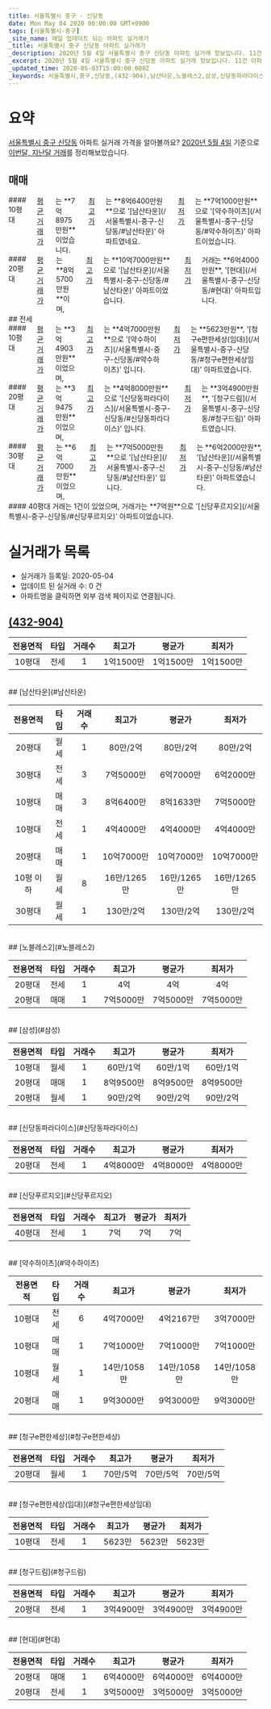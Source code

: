 ```yaml
---
title: 서울특별시 중구 - 신당동
date: Mon May 04 2020 00:00:00 GMT+0900
tags: [서울특별시-중구]
_site_name: 매일 업데이트 되는 아파트 실거래가
_title: 서울특별시 중구 신당동 아파트 실거래가
_description: 2020년 5월 4일 서울특별시 중구 신당동 아파트 실거래 정보입니다. 11건 아파트 정보가 있습니다.
_excerpt: 2020년 5월 4일 서울특별시 중구 신당동 아파트 실거래 정보입니다. 11건 아파트 정보가 있습니다.
_updated_time: 2020-05-03T15:00:00.000Z
_keywords: 서울특별시,중구,신당동,(432-904),남산타운,노블레스2,삼성,신당동파라다이스,신당푸르지오,약수하이츠,청구e편한세상,청구e편한세상(임대),청구드림,현대
---
```





# 요약
<ins>서울특별시 중구 신당동</ins> 아파트 실거래 가격을 알아볼까요? <ins>2020년 5월 4일</ins> 기준으로 <ins>이번달, 지난달 거래</ins>를 정리해보았습니다.

## 매매
<div class="container">
<div class="six columns" markdown="1">
#### 10평대
<ins>평균 거래가</ins>는 **7억8975만원**이었습니다. <ins>최고가</ins>는 **8억6400만원**으로 '[남산타운](/서울특별시-중구-신당동/#남산타운)' 아파트였네요. <ins>최저가</ins>는 **7억1000만원**으로 '[약수하이츠](/서울특별시-중구-신당동/#약수하이츠)' 아파트이었습니다.
</div>
<div class="six columns" markdown="1">
#### 20평대
<ins>평균 거래가</ins>는 **8억5700만원**이며, <ins>최고가</ins>는 **10억7000만원**으로 '[남산타운](/서울특별시-중구-신당동/#남산타운)' 아파트이었습니다. <ins>최저가</ins> 거래는 **6억4000만원**, '[현대](/서울특별시-중구-신당동/#현대)' 아파트입니다.
</div>
</div>
## 전세
<div class="container">
<div class="six columns" markdown="1">
#### 10평대
<ins>평균 거래가</ins>는 **3억4903만원**이었으며, <ins>최고가</ins>는 **4억7000만원**으로 '[약수하이츠](/서울특별시-중구-신당동/#약수하이츠)' 입니다. <ins>최저가</ins>는 **5623만원**, '[청구e편한세상(임대)](/서울특별시-중구-신당동/#청구e편한세상임대)' 아파트였습니다.
</div>
<div class="six columns" markdown="1">
#### 20평대
<ins>평균 거래가</ins>는 **3억9475만원**이었으며, <ins>최고가</ins>는 **4억8000만원**으로 '[신당동파라다이스](/서울특별시-중구-신당동/#신당동파라다이스)' 입니다. <ins>최저가</ins>는 **3억4900만원**, '[청구드림](/서울특별시-중구-신당동/#청구드림)' 아파트였습니다.
</div>
</div>
<div class="container">
<div class="six columns" markdown="1">
#### 30평대
<ins>평균 거래가</ins>는 **6억7000만원**이었으며, <ins>최고가</ins>는 **7억5000만원**으로 '[남산타운](/서울특별시-중구-신당동/#남산타운)' 입니다. <ins>최저가</ins>는 **6억2000만원**, '[남산타운](/서울특별시-중구-신당동/#남산타운)' 아파트였습니다.
</div>
<div class="six columns" markdown="1">
#### 40평대
거래는 1건이 있었으며, 거래가는 **7억원**으로 '[신당푸르지오](/서울특별시-중구-신당동/#신당푸르지오)' 아파트이었습니다.
</div>
</div>



# 실거래가 목록
- 실거래가 등록일: 2020-05-04
- 업데이트 된 실거래 수: 0 건
- 아파트명을 클릭하면 외부 검색 페이지로 연결됩니다.

## [(432-904)](#432-904)

|전용면적|타입|거래수|최고가|평균가|최저가|
|:---:|:---:|:---:|:---:|:---:|:---:|
|10평대|<span class="deal-type-2">전세</span>|1|1억1500만|1억1500만|1억1500만|

<br/>
## [남산타운](#남산타운)

|전용면적|타입|거래수|최고가|평균가|최저가|
|:---:|:---:|:---:|:---:|:---:|:---:|
|20평대|<span class="deal-type-3">월세</span>|1|80만/2억|80만/2억|80만/2억|
|30평대|<span class="deal-type-2">전세</span>|3|7억5000만|6억7000만|6억2000만|
|10평대|<span class="deal-type-1">매매</span>|3|8억6400만|8억1633만|7억5000만|
|10평대|<span class="deal-type-2">전세</span>|1|4억4000만|4억4000만|4억4000만|
|20평대|<span class="deal-type-1">매매</span>|1|10억7000만|10억7000만|10억7000만|
|10평 이하|<span class="deal-type-3">월세</span>|8|16만/1265만|16만/1265만|16만/1265만|
|30평대|<span class="deal-type-3">월세</span>|1|130만/2억|130만/2억|130만/2억|

<br/>
## [노블레스2](#노블레스2)

|전용면적|타입|거래수|최고가|평균가|최저가|
|:---:|:---:|:---:|:---:|:---:|:---:|
|20평대|<span class="deal-type-2">전세</span>|1|4억|4억|4억|
|20평대|<span class="deal-type-1">매매</span>|1|7억5000만|7억5000만|7억5000만|

<br/>
## [삼성](#삼성)

|전용면적|타입|거래수|최고가|평균가|최저가|
|:---:|:---:|:---:|:---:|:---:|:---:|
|10평대|<span class="deal-type-3">월세</span>|1|60만/1억|60만/1억|60만/1억|
|20평대|<span class="deal-type-1">매매</span>|1|8억9500만|8억9500만|8억9500만|
|20평대|<span class="deal-type-3">월세</span>|1|90만/2억|90만/2억|90만/2억|

<br/>
## [신당동파라다이스](#신당동파라다이스)

|전용면적|타입|거래수|최고가|평균가|최저가|
|:---:|:---:|:---:|:---:|:---:|:---:|
|20평대|<span class="deal-type-2">전세</span>|1|4억8000만|4억8000만|4억8000만|

<br/>
## [신당푸르지오](#신당푸르지오)

|전용면적|타입|거래수|최고가|평균가|최저가|
|:---:|:---:|:---:|:---:|:---:|:---:|
|40평대|<span class="deal-type-2">전세</span>|1|7억|7억|7억|

<br/>
## [약수하이츠](#약수하이츠)

|전용면적|타입|거래수|최고가|평균가|최저가|
|:---:|:---:|:---:|:---:|:---:|:---:|
|10평대|<span class="deal-type-2">전세</span>|6|4억7000만|4억2167만|3억7000만|
|10평대|<span class="deal-type-1">매매</span>|1|7억1000만|7억1000만|7억1000만|
|10평대|<span class="deal-type-3">월세</span>|1|14만/1058만|14만/1058만|14만/1058만|
|20평대|<span class="deal-type-1">매매</span>|1|9억3000만|9억3000만|9억3000만|

<br/>
## [청구e편한세상](#청구e편한세상)

|전용면적|타입|거래수|최고가|평균가|최저가|
|:---:|:---:|:---:|:---:|:---:|:---:|
|20평대|<span class="deal-type-3">월세</span>|1|70만/5억|70만/5억|70만/5억|

<br/>
## [청구e편한세상(임대)](#청구e편한세상임대)

|전용면적|타입|거래수|최고가|평균가|최저가|
|:---:|:---:|:---:|:---:|:---:|:---:|
|10평대|<span class="deal-type-2">전세</span>|1|5623만|5623만|5623만|

<br/>
## [청구드림](#청구드림)

|전용면적|타입|거래수|최고가|평균가|최저가|
|:---:|:---:|:---:|:---:|:---:|:---:|
|20평대|<span class="deal-type-2">전세</span>|1|3억4900만|3억4900만|3억4900만|

<br/>
## [현대](#현대)

|전용면적|타입|거래수|최고가|평균가|최저가|
|:---:|:---:|:---:|:---:|:---:|:---:|
|20평대|<span class="deal-type-1">매매</span>|1|6억4000만|6억4000만|6억4000만|
|20평대|<span class="deal-type-2">전세</span>|1|3억5000만|3억5000만|3억5000만|

<br/>



